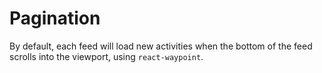 # Pagination

By default, each feed will load new activities when the bottom of the feed scrolls into the viewport, using `react-waypoint`.
